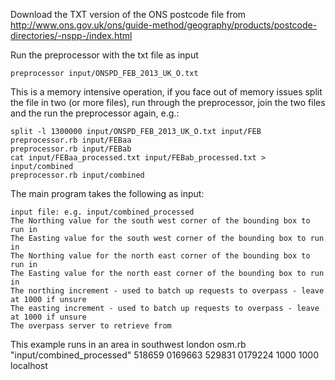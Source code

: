 Download the TXT version of the ONS postcode file from http://www.ons.gov.uk/ons/guide-method/geography/products/postcode-directories/-nspp-/index.html

Run the preprocessor with the txt file as input

    preprocessor input/ONSPD_FEB_2013_UK_O.txt

This is a memory intensive operation, if you face out of memory issues split the file in two (or more files), run through the preprocessor, join the two files and the run the preprocessor again, e.g.:

    split -l 1300000 input/ONSPD_FEB_2013_UK_O.txt input/FEB
    preprocessor.rb input/FEBaa
    preprocessor.rb input/FEBab
    cat input/FEBaa_processed.txt input/FEBab_processed.txt > input/combined
    preprocessor.rb input/combined

The main program takes the following as input:

    input file: e.g. input/combined_processed
    The Northing value for the south west corner of the bounding box to run in
    The Easting value for the south west corner of the bounding box to run in
    The Northing value for the north east corner of the bounding box to run in
    The Easting value for the north east corner of the bounding box to run in
    The northing increment - used to batch up requests to overpass - leave at 1000 if unsure
    The easting increment - used to batch up requests to overpass - leave at 1000 if unsure
    The overpass server to retrieve from

This example runs in an area in southwest london
    osm.rb "input/combined_processed" 518659 0169663 529831 0179224 1000 1000 localhost